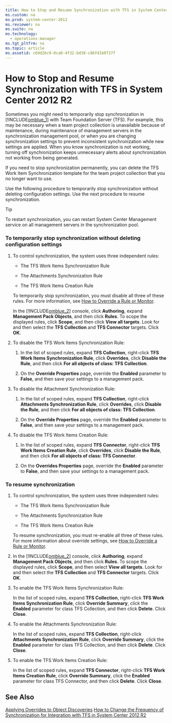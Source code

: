 ```yaml
---
title: How to Stop and Resume Synchronization with TFS in System Center 2012 R2
ms.custom: na
ms.prod: system-center-2012
ms.reviewer: na
ms.suite: na
ms.technology: 
  - operations-manager
ms.tgt_pltfrm: na
ms.topic: article
ms.assetid: c69d26c9-0ca0-4f32-bd38-c86fd1b0f27f
---
```

# How to Stop and Resume Synchronization with TFS in System Center 2012 R2
Sometimes you might need to temporarily stop synchronization in [!INCLUDE[omblue_1](../Token/omblue_1_md.md)] with Team Foundation Server \(TFS\). For example, this may be necessary when a team project collection is unavailable because of maintenance, during maintenance of management servers in the synchronization management pool, or when you are changing synchronization settings to prevent inconsistent synchronization while new settings are applied. When you know synchronization is not working, turning off synchronization keeps unnecessary alerts about synchronization not working from being generated.

If you need to stop synchronization permanently, you can delete the TFS Work Item Synchronization template for the team project collection that you no longer want to use.

Use the following procedure to temporarily stop synchronization without deleting configuration settings. Use the next procedure to resume synchronization.

> [!TIP]
> To restart synchronization, you can restart System Center Management service on all management servers in the synchronization pool.

### To temporarily stop synchronization without deleting configuration settings

1.  To control synchronization, the system uses three independent rules:

    -   The TFS Work Items Synchronization Rule

    -   The Attachments Synchronization Rule

    -   The TFS Work Items Creation Rule

    To temporarily stop synchronization, you must disable all three of these rules. For more information, see [How to Override a Rule or Monitor](../Topic/How-to-Override-a-Rule-or-Monitor.md).

    In the [!INCLUDE[omblue_2](../Token/omblue_2_md.md)] console, click **Authoring**, expand **Management Pack Objects**, and then click **Rules**. To scope the displayed rules, click **Scope**, and then click **View all targets**. Look for and then select the **TFS Collection** and **TFS Connector** targets. Click **OK**.

2.  To disable the TFS Work Items Synchronization Rule:

    1.  In the list of scoped rules, expand **TFS Collection**, right\-click **TFS Work Items Synchronization Rule**, click **Overrides**, click **Disable the Rule**, and then click **For all objects of class: TFS Collection**.

    2.  On the **Override Properties** page, override the **Enabled** parameter to **False**, and then save your settings to a management pack.

3.  To disable the Attachment Synchronization Rule:

    1.  In the list of scoped rules, expand **TFS Collection**, right\-click **Attachments Synchronization Rule**, click **Overrides**, click **Disable the Rule**, and then click **For all objects of class: TFS Collection**.

    2.  On the **Override Properties** page, override the **Enabled** parameter to **False**, and then save your settings to a management pack.

4.  To disable the TFS Work Items Creation Rule:

    1.  In the list of scoped rules, expand **TFS Connector**, right\-click **TFS Work Items Creation Rule**, click **Overrides**, click **Disable the Rule**, and then click **For all objects of class: TFS Connector**.

    2.  On the **Overrides Properties** page, override the **Enabled** parameter to **False**, and then save your settings to a management pack.

### To resume synchronization

1.  To control synchronization, the system uses three independent rules:

    -   The TFS Work Items Synchronization Rule

    -   The Attachments Synchronization Rule

    -   The TFS Work Items Creation Rule

    To resume synchronization, you must re\-enable all three of these rules. For more information about override settings, see [How to Override a Rule or Monitor](../Topic/How-to-Override-a-Rule-or-Monitor.md).

2.  In the [!INCLUDE[omblue_2](../Token/omblue_2_md.md)] console, click **Authoring**, expand **Management Pack Objects**, and then click **Rules**. To scope the displayed rules, click **Scope**, and then select **View all targets**. Look for and then select the **TFS Collection** and **TFS Connector** targets. Click **OK**.

3.  To enable the TFS Work Items Synchronization Rule:

    In the list of scoped rules, expand **TFS Collection**, right\-click **TFS Work Items Synchronization Rule**, click **Override Summary**, click the **Enabled** parameter for class TFS Collection, and then click **Delete**. Click **Close**.

4.  To enable the Attachments Synchronization Rule:

    In the list of scoped rules, expand **TFS Collection**, right\-click **Attachments Synchronization Rule**, click **Override Summary**, click the **Enabled** parameter for class TFS Collection, and then click **Delete**. Click **Close**.

5.  To enable the TFS Work Items Creation Rule:

    In the list of scoped rules, expand **TFS Connector**, right\-click **TFS Work Items Creation Rule**, click **Override Summary**, click the **Enabled** parameter for class TFS Connector, and then click **Delete**. Click **Close**.

## See Also
[Applying Overrides to Object Discoveries](../Topic/Applying-Overrides-to-Object-Discoveries.md)
[How to Change the Frequency of Synchronization for Integration with TFS in System Center 2012 R2](../Topic/How-to-Change-the-Frequency-of-Synchronization-for-Integration-with-TFS-in-System-Center-2012-R2.md)


